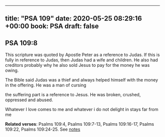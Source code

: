 
---
title: "PSA 109"
date: 2020-05-25 08:29:16 +00:00
book: PSA
draft: false
---

## PSA 109:8

This scripture was quoted by Apostle Peter as a reference to Judas. If this is fully in reference to Judas, then Judas had a wife and children. He also had creditors probably why he also sold Jesus to pay for the money he was owing.

The Bible said Judas was a thief and always helped himself with the money in the offering. He was a man of cursing

the suffering part is a reference to Jesus. He was broken, crushed, oppressed and abused.

Whatever I love comes to me and whatever i do not delight in stays far from me

**Related verses**: Psalms 109:4, Psalms 109:7-13, Psalms 109:16-17, Psalms 109:22, Psalms 109:24-25. See [notes](https://my.bible.com/notes/3437142841284616937)

